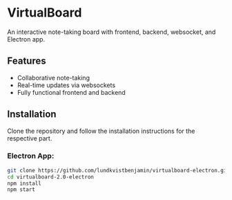 # VirtualBoard
An interactive note-taking board with frontend, backend, websocket, and Electron app.

## Features
- Collaborative note-taking
- Real-time updates via websockets
- Fully functional frontend and backend

## Installation
Clone the repository and follow the installation instructions for the respective part.

### Electron App:
```bash
git clone https://github.com/lundkvistbenjamin/virtualboard-electron.git
cd virtualboard-2.0-electron
npm install
npm start
